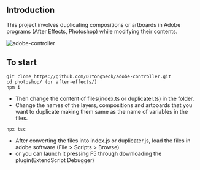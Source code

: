 ## Introduction
This project involves duplicating compositions or artboards in Adobe programs (After Effects, Photoshop) while modifying their contents.

![adobe-controller](https://github.com/DIYongSeok/adobe-controller/assets/146920174/0e313fce-e580-4ae0-bf26-8fa0156d9806)

## To start
```
git clone https://github.com/DIYongSeok/adobe-controller.git
cd photoshop/ (or after-effects/)
npm i
```
- Then change the content of files(index.ts or duplicater.ts) in the folder. 
- Change the names of the layers, compositions and artboards that you want to duplicate making them same as the name of variables in the files.
```
npx tsc
```
- After converting the files into index.js or duplicater.js, load the files in adobe software (File > Scripts > Browse)
- or you can launch it pressing F5 through downloading the plugin(ExtendScript Debugger)